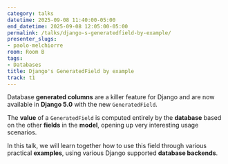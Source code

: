 ```yaml
---
category: talks
datetime: 2025-09-08 11:40:00-05:00
end_datetime: 2025-09-08 12:05:00-05:00
permalink: /talks/django-s-generatedfield-by-example/
presenter_slugs:
- paolo-melchiorre
room: Room B
tags:
- Databases
title: Django's GeneratedField by example
track: t1
---
```


Database **generated columns** are a killer feature for Django and are now available in **Django 5.0** with the new `GeneratedField`.

The **value** of a `GeneratedField` is computed entirely by the **database** based on the other **fields** in the **model**, opening up very interesting usage scenarios.

In this talk, we will learn together how to use this field through various practical **examples**, using various Django supported **database backends**.